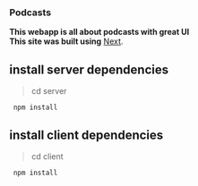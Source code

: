 ### Podcasts
__This webapp is all about podcasts with great UI__ <br/>
**This site was built using** [Next](https://nextjs.org/).

## install server dependencies
> cd server
```
 npm install
```

## install client dependencies
> cd client
```
 npm install
```
